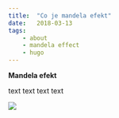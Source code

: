 ```yaml
---
title:  "Co je mandela efekt"
date:   2018-03-13
tags: 
    - about
    - mandela effect
    - hugo
---
```

**Mandela efekt**

<!--more-->

text text text text

<img class="special-img-class" src="/images.jpg" /> 
